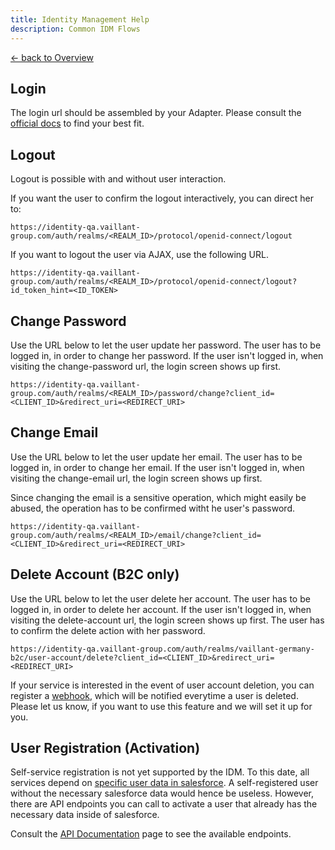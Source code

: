 ```yaml
---
title: Identity Management Help
description: Common IDM Flows
---
```


[&larr; back to Overview](/idm)

## Login

The login url should be assembled by your Adapter. Please consult
the [official docs](https://www.keycloak.org/docs/latest/securing_apps/#_oidc) to find your best fit.

## Logout

Logout is possible with and without user interaction.

If you want the user to confirm the logout interactively, you can direct her to:

```
https://identity-qa.vaillant-group.com/auth/realms/<REALM_ID>/protocol/openid-connect/logout
```

If you want to logout the user via AJAX, use the following URL.

```
https://identity-qa.vaillant-group.com/auth/realms/<REALM_ID>/protocol/openid-connect/logout?id_token_hint=<ID_TOKEN>
```

## Change Password

Use the URL below to let the user update her password. The user has to be logged in, in order to change her password. If
the user isn't logged in, when visiting the change-password url, the login screen shows up first.

```
https://identity-qa.vaillant-group.com/auth/realms/<REALM_ID>/password/change?client_id=<CLIENT_ID>&redirect_uri=<REDIRECT_URI>
```

## Change Email

Use the URL below to let the user update her email. The user has to be logged in, in order to change her email. If
the user isn't logged in, when visiting the change-email url, the login screen shows up first.

Since changing the email is a sensitive operation, which might easily be abused, the operation has to be confirmed witht he user's password.

```
https://identity-qa.vaillant-group.com/auth/realms/<REALM_ID>/email/change?client_id=<CLIENT_ID>&redirect_uri=<REDIRECT_URI>
```

## Delete Account (B2C only)

Use the URL below to let the user delete her account. The user has to be logged in, in order to delete her account. If
the user isn't logged in, when visiting the delete-account url, the login screen shows up first. The user has to confirm
the delete action with her password.

```
https://identity-qa.vaillant-group.com/auth/realms/vaillant-germany-b2c/user-account/delete?client_id=<CLIENT_ID>&redirect_uri=<REDIRECT_URI>
```

If your service is interested in the event of user account deletion, you can register
a [webhook](developer-documentation.md#webhooks), which will be notified everytime a user is deleted.
Please let us know, if you want to use this feature and we will set it up for you.

## User Registration (Activation)
Self-service registration is not yet supported by the IDM. To this date, all services depend
on [specific user data in salesforce](nsc-documentation.md#user-activation). A self-registered user without the
necessary salesforce data would hence be useless.
However, there are API endpoints you can call to activate a user that already has the necessary data inside of
salesforce.

Consult the [API Documentation](api-documentation.html) page to see the available endpoints.
